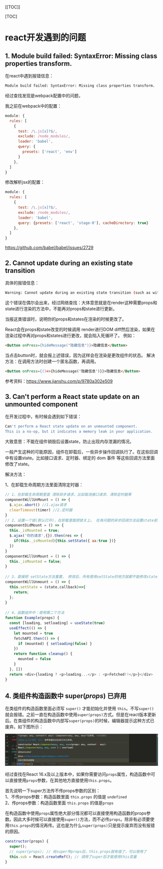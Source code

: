 [[TOC]]

[TOC]

# react开发遇到的问题

## 1. Module build failed: SyntaxError: Missing class properties transform.

在react中遇到报错信息：

```bash
Module build failed: SyntaxError: Missing class properties transform.
```

经过查找发现是webpack配置中的问题，

我之前在webpack中的配置：

```js
module: {
  rules: [
    {
      test: /\.js[x]?$/,
      exclude: /node_modules/,
      loader: 'babel',
      query: {
        presets: ['react', 'env']
      }
    },
  ]
}
```

修改解析jsx的配置：

```js
module: {
  rules: [
    {
      test: /\.js[x]?$/,
      exclude: /node_modules/,
      loader: 'babel',
      query: {presets: ['react', 'stage-0'], cacheDirectory: true}
    },
  ]
}
```

https://github.com/babel/babel/issues/2729



## 2.  Cannot update during an existing state transition 

具体的报错信息：

```bash
Warning: Cannot update during an existing state transition (such as within `render` or another component's constructor). Render methods should be a pure function of props and state; constructor side-effects are an anti-pattern, but can be moved to `componentWillMount`.
```

这个错误在偶尔会出来，经过网络查找：大体意思就是在render这种需要props和state进行渲染的方法中，不能再对props和state进行更新。

当报这类错误时，说明你的props和states在渲染的时候更改了。

React会在props和state改变的时候调用 render进行DOM diff然后渲染，如果在渲染过程中再对props和states进行更改，就会陷入死循环了。
例如：

```html
<Button onPress={hideMessage('隐藏信息')}>隐藏信息</Button>
```

当点击button时，就会报上述错误，因为这样会在渲染是更改组件的状态。
解决方法：在调用方法时创建一个匿名函数，再调用。

```html
<Button onPress={()=>{hideMessage('隐藏信息')}}>隐藏信息</Button>
```

参考资料：https://www.jianshu.com/p/9780a302e509

## 3. Can't perform a React state update on an unmounted component

在开发过程中，有时候会遇到如下错误：

```bash
Can't perform a React state update on an unmounted component. 
This is a no-op, but it indicates a memory leak in your application.
```

大致意思：不能在组件销毁后设置state，防止出现内存泄漏的情况。

一般产生这种的可能原因，组件在卸载后，一些异步操作回调执行了。在这些回调中有设置state。比如接口请求、定时器、绑定的 dom 事件 等这些回调方法里面修改了state。

解决方法：

1、在卸载生命周期方法里面清除定时器：

```js
// 1、在卸载生命周期里面 清除异步请求，比如取消接口请求、清除定时器等
componentWillUnMount = () => {
  $.ajax.abort() //1.ajax请求
  clearTimeout(timer) //2.定时器
}
// 2、设置一个锁(默认打开)，在卸载里面把锁关上。 在有问题的异步回调方法设置state前判断，如果锁上了就不修改state
componentDidMount = () => {
  this._isMounted = true;
  $.ajax('你的请求',{}).then(res => {
    if(this._isMounted){this.setState({ aa:true })}
  })
}
componentWillUnMount = () => {
  this._isMounted = false;
}

// 3、直接把 setState方法重置， 修改后，所有使用setState的地方就都不能修改state了
componentWillUnmount = () => {
  this.setState = (state,callback)=>{
    return;
  };
}

// 4、函数组件中：使用第二个方法
function Example(props) {
  const [loading, setloading] = useState(true)
  useEffect(() => {
    let mounted = true
    fetchAPI.then(() => {
      if (mounted) { setloading(false) }
    })
    return function cleanup() {
      mounted = false
    }
  }, [])
  return <div>{loading ? <p>loading...</p> : <p>Fetched!!</p>}</div>
}
```

## 4. 类组件构造函数中 super(*props*) 已弃用

在类组件的构造函数里面必须写 `super()` 才能初始化并使用 `this`。不写`super()`就会报错。之前一直在构造函数中使用`super(props)`方式。但是在react版本更新后。在类组件的构造函数中内部写`super(props)`的时候，编辑器提示这种方式已废弃。如下图所示：

![](./img/025-react-error.png)

经过查找在React 16.x及以上版本中，如果你需要访问`props`属性，构造函数中可以直接使用`props`参数，在其他地方直接使用`this.props`。

首先说明一下super方法传不传props参数的区别：     
1、不传props参数：构造函数里面 `this.props` 的值是 `undefined`     
2、传props参数：构造函数里面 `this.props` 的值是`props`

在构造函数中使用`props`属性绝大部分情况都可以直接使用构造函数的props参数。因此大多时候可以直接使用`super()`方法，而不必传`props`。除非有必须要使用`this.props`的情况再传。这也是为什么`super(props)`只是提示废弃而没有报错的原因。

```jsx
constructor(props) {
  super();
  // super(props); // 给super传props后，this.props就有值了，可以使用了
  this.sub = React.createRef(); // 调用了super后才能使用this变量
}
```





